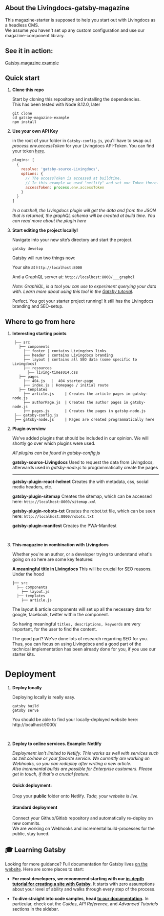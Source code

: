 ## About the Livingdocs-gatsby-magazine

This magazine-starter is supposed to help you start out with Livingdocs as a headless CMS.<br/> We assume you haven't set up any custom configuration and use our magazine-component library.

## See it in action:

[Gatsby-magazine example](https://magazine-example.livingdocs.io/)

## Quick start

1.  **Clone this repo**

    Start by cloning this repository and installing the dependencies. <br/>
    This has been tested with Node 8.12.0, later

    ```
    git clone
    cd gatsby-magazine-example
    npm install
    ```

2.  **Use your own API Key**

    in the root of your folder in `Gatsby-config.js`, you'll have to swap out _process.env.accessToken_ for your Livingdocs API-Token.
    You can find your token [here](https://edit.livingdocs.io/access/124/public-api).


    ```js
    plugins: [
      {
        resolve: 'gatsby-source-Livingdocs',
        options: {
          // The accessToken is accessed at buildtime.
          // In this example we used "netlify" and set our Token there.
          accessToken: process.env.accessToken
        }
      }
    ]
    ```

    _In a nutshell, the Livingdocs plugin will get the data and from the JSON that is returned, the graphQL schema will be created at build time. You can read more about the plugin here_

3.  **Start editing the project locally!**

    Navigate into your new site’s directory and start the project.

    ```
    gatsby develop
    ```

    Gatsby will run two things now:

    Your site at `http://localhost:8000`

    And a GraphQL server at: `http://localhost:8000/___graphql`

    _Note: GraphiQL, is a tool you can use to experiment querying your data with. Learn more about using this tool in the [Gatsby tutorial](https://www.gatsbyjs.org/tutorial/part-five/#introducing-graphiql)._

    Perfect. You got your starter project running!
    It still has the Livingdocs branding and SEO-setup.

## Where to go from here

1.  **Interesting starting points**

         ├── src
           ├── components
             ├── footer | contains Livingdocs links
             ├── header | contains Livingdocs branding
             ├── layout | contains all SEO data (some specific to Livingdocs)
             ├── resources
               ├── living-times014.css
           ├── pages
             ├── 404.js   |  404 starter-page
             ├── index.js | Homepage / initial route
           ├── templates
             ├── article.js     | Creates the article pages in gatsby-node.js
             ├── authorPage.js  | Creates the author pages in gatsby-node.js
             ├── pages.js       | Creates the pages in gatsby-node.js
         ├── gatsby-config.js
         ├── gatsby-node.js     | Pages are created programmatically here

2.  **Plugin overview**

    We've added plugins that should be included in our opinion. We will shortly go over which plugins were used.

    _All plugins can be found in gatsby-config.js_

    **gatsby-source-Livingdocs**
    Used to request the data from Livingdocs, afterwards used in _gatsby-node.js_ to programmatically create the pages

    ***

    **gatsby-plugin-react-helmet**
    Creates the <head> with metadata, css, social media headers, etc.

    **gatsby-plugin-sitemap**
    Creates the sitemap, which can be accessed here:
    `http://localhost:8000/sitemap.xml`

    **gatsby-plugin-robots-txt**
    Creates the robot.txt file, which can be seen here:
    `http://localhost:8000/robots.txt`

    **gatsby-plugin-manifest**
    Creates the PWA-Manifest

    <br/>

3.  **This magazine in combination with Livingdocs**

    Whether you're an author, or a developer trying to understand what's going on so here are some key features:

    **A meaningful title in Livingdocs**
    This will be crucial for SEO reasons. Under the hood

        ├── src
          ├── components
            ├── layout.js
          ├── templates
            ├── article.js

    The layout & article components will set up all the necessary data for google, facebook, twitter within the <head> component.

    So having meaningful `titles, descriptions, keywords` are very important, for the user to find the content.

    The good part? We've done lots of research regarding SEO for you. Thus, you can focus on using Livingdocs and a good part of the technical implementation has been already done for you, if you use our starter kits.

# Deployment

1.  **Deploy locally**

    Deploying locally is really easy.

    ```
    gatsby build
    gatsby serve
    ```

    You should be able to find your locally-deployed website here: http://localhost:9000/

<br/>

2.  **Deploy to online services. Example: Netlify**


    _Deployment isn't limited to Netlify. This works as well with services such as zeit.co/now or your favorite service. We currently are working on Webhooks, so you can redeploy after writing a new article. <br/> Also incremental builds are possible for Enterprise customers. Please get in touch, if that's a crucial feature._



    #### Quick deployment:
    Drop your **public** folder onto Netlify. _Tada, your website is live._


    #### Standard deployment
     Connect your Github/Gitlab repository and automatically re-deploy on new commits. <br/>We are working on Webhooks and incremental build-processes for the public, stay tuned.

## 🎓 Learning Gatsby

Looking for more guidance? Full documentation for Gatsby lives [on the website](https://www.gatsbyjs.org/). Here are some places to start:

- **For most developers, we recommend starting with our [in-depth tutorial for creating a site with Gatsby](https://www.gatsbyjs.org/tutorial/).** It starts with zero assumptions about your level of ability and walks through every step of the process.

- **To dive straight into code samples, head [to our documentation](https://www.gatsbyjs.org/docs/).** In particular, check out the _Guides_, _API Reference_, and _Advanced Tutorials_ sections in the sidebar.
